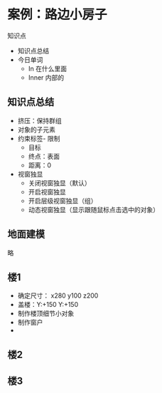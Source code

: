 # 案例：路边小房子

知识点

- 知识点总结
- 今日单词
  - In 在什么里面
  - Inner 内部的



## 知识点总结

- 挤压：保持群组
- 对象的子元素
- 约束标签- 限制
  - 目标
  - 终点：表面
  - 距离：0
- 视窗独显
  - 关闭视窗独显（默认）
  - 开启视窗独显
  - 开启层级视窗独显（组）
  - 动态视窗独显（显示跟随鼠标点击选中的对象）

## 地面建模

略

## 楼1

- 确定尺寸： x280  y100 z200
- 盖楼：Y:+150 Y:+150
- 制作楼顶细节小对象
- 制作窗户
- 

## 楼2



## 楼3

